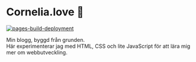 # Cornelia.love 🌸  
[![pages-build-deployment](https://github.com/cornelia-cs/cornelialoves/actions/workflows/pages/pages-build-deployment/badge.svg)](https://github.com/cornelia-cs/cornelialoves/actions/workflows/pages/pages-build-deployment)

Min blogg, byggd från grunden.  
Här experimenterar jag med HTML, CSS och lite JavaScript för att lära mig mer om webbutveckling.
